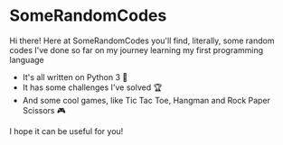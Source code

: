 # SomeRandomCodes

Hi there! Here at SomeRandomCodes you'll find, literally, some random codes I've done so far on my journey learning my first programming language
* It's all written on Python 3 :snake:
* It has some challenges I've solved :trophy:
* And some cool games, like Tic Tac Toe, Hangman and Rock Paper Scissors :video_game:

I hope it can be useful for you!
